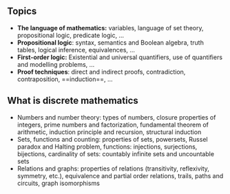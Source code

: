 ## Topics
- **The language of mathematics:** variables, language of set theory, propositional logic, predicate logic, …
- **Propositional logic**: syntax, semantics and Boolean algebra, truth tables, logical inference, equivalences, …
- **First-order logic:** Existential and universal quantifiers, use of quantifiers and modelling problems, …
- **Proof techniques**: direct and indirect proofs, contradiction, contraposition, ==induction==, …
## What is discrete mathematics
- Numbers and number theory: types of numbers, closure properties of integers, prime numbers and factorization, fundamental theorem of arithmetic, induction principle and recursion, structural induction
- Sets, functions and counting: properties of sets, powersets, Russel paradox and Halting problem, functions: injections, surjections, bijections, cardinality of sets: countably infinite sets and uncountable sets
- Relations and graphs: properties of relations (transitivity, reflexivity, symmetry, etc.), equivalence and partial order relations, trails, paths and circuits, graph isomorphisms
